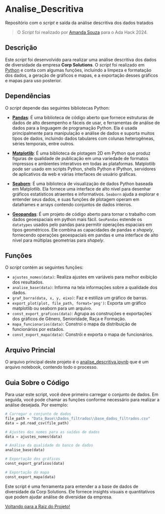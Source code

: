 # Analise_Descritiva
Repositório com o *script* e saída da análise descritiva dos dados tratados

> O *Script* foi realizado por [Amanda Souza](https://www.linkedin.com/in/amanda-rs/) para o Ada Hack 2024.


## Descrição
Este *script* foi desenvolvido para realizar uma análise descritiva dos dados de diversidade da empresa **Corp Solutions**. O *script* foi realizado em [Python](https://www.get-python.org/) e conta com algumas funções, incluindo a limpeza e formatação dos dados, a geração de gráficos e mapas, e a exportação desses gráficos e mapas para uso posterior.

## Dependências
O *script* depende das seguintes bibliotecas Python:

- **[Pandas](https://pandas.pydata.org/)**: É uma biblioteca de código aberto que fornece estruturas de dados de alto desempenho e fáceis de usar, e ferramentas de análise de dados para a linguagem de programação Python. Ela é usada principalmente para manipulação e análise de dados e suporta muitos tipos de dados, incluindo dados tabulares com colunas heterogêneas, séries temporais, entre outros.

- **[Matplotlib](https://matplotlib.org/)**: É uma biblioteca de plotagem 2D em Python que produz figuras de qualidade de publicação em uma variedade de formatos impressos e ambientes interativos em todas as plataformas. Matplotlib pode ser usado em scripts Python, shells Python e IPython, servidores de aplicativos da web e várias interfaces de usuário gráficas.

- **[Seaborn](https://seaborn.pydata.org/)**: É uma biblioteca de visualização de dados Python baseada em Matplotlib. Ela fornece uma interface de alto nível para desenhar gráficos estatísticos atraentes e informativos. ``Seaborn`` ajuda a explorar e entender seus dados, e suas funções de plotagem operam em dataframes e arrays contendo conjuntos de dados inteiros.

- **[Geopandas](https://pypi.org/project/geopandas/)**: É um projeto de código aberto para tornar o trabalho com dados geoespaciais em python mais fácil. ``GeoPandas`` estende os ``datatypes`` usados pelo pandas para permitir operações espaciais em tipos geométricos. Ele combina as capacidades de pandas e *shapely*, fornecendo operações geoespaciais em pandas e uma interface de alto nível para múltiplas geometrias para *shapely*.

## Funções
O *script* contém as seguintes funções:

- `ajustes_nomes(data)`: Realiza ajustes em variáveis para melhor exibição dos resultados.
- `analise_base(data)`: Informa na tela informações sobre a qualidade dos dados.
- `graf_barra(data, x, y, eixo)`: Faz e estiliza um gráfico de barras.
- `export_plot(plot, file_path, format='png')`: Exporta um gráfico matplotlib ou seaborn para um arquivo.
- `const_export_graficos(data)`: Agrupa as construções e exportações dos gráficos de Gênero, Senioridade, Raça e Formação.
- `mapa_funcionarios(data)`: Constroi o mapa da distribuição de funcionários por estados.
- `const_export_mapa(data)`: Constrói e exporta o mapa de funcionários.

## Arquivo Princial
O arquivo principal deste projeto é o [analise_descritiva.ipynb](https://github.com/ADA-Hack-Grupo-DD3/Analise_Descritiva/blob/main/analise_descritiva.ipynb) que é um arquivo notebook, contendo todo o processo.

## Guia Sobre o Código
Para usar este script, você deve primeiro carregar o conjunto de dados. Em seguida, você pode chamar as funções conforme necessário para realizar a análise desejada. Por exemplo:

```python
# Carregar o conjunto de dados
file_path = "Data_Base\\Dados_filtrados\\base_dados_filtrados.csv"
data = pd.read_csv(file_path)

# Ajustes dos nomes para as saídas de dados
data = ajustes_nomes(data)

# Análise da qualidade do banco de dados
analise_base(data)

# Exportação dos gráficos
const_export_graficos(data)

# Exportação do mapa
const_export_mapa(data)
```

Este script é uma ferramenta para entender a a base de dados de diversidade da Corp Solutions. Ele fornece insights visuais e quantitativos que podem ajudar análise de diversidae da empresa.

[Voltando para a Raiz do Projeto!](https://github.com/ADA-Hack-Grupo-DD3/main-hackton)
